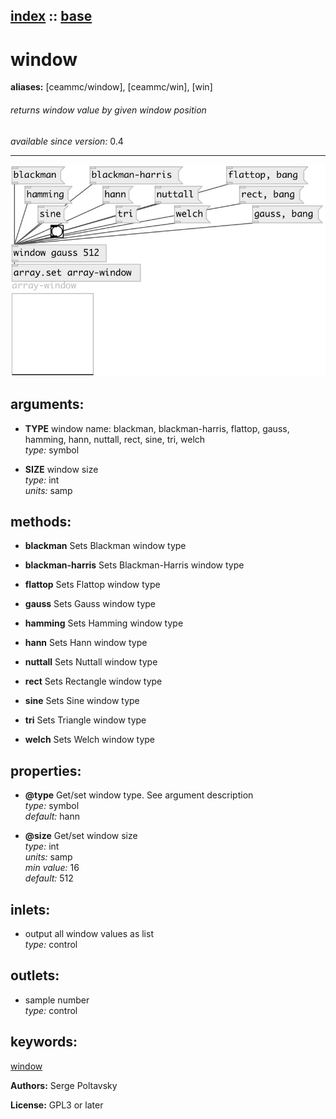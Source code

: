 [index](index.html) :: [base](category_base.html)
---

# window
**aliases:** [ceammc/window], [ceammc/win], [win]


###### returns window value by given window position

*available since version:* 0.4

---




[![example](../examples/img/window.jpg)](../examples/pd/window.pd)



## arguments:

* **TYPE**
window name: blackman, blackman-harris, flattop, gauss, hamming, hann, nuttall,
rect, sine, tri, welch<br>
_type:_ symbol<br>

* **SIZE**
window size<br>
_type:_ int<br>
_units:_ samp<br>



## methods:

* **blackman**
Sets Blackman window type<br>

* **blackman-harris**
Sets Blackman-Harris window type<br>

* **flattop**
Sets Flattop window type<br>

* **gauss**
Sets Gauss window type<br>

* **hamming**
Sets Hamming window type<br>

* **hann**
Sets Hann window type<br>

* **nuttall**
Sets Nuttall window type<br>

* **rect**
Sets Rectangle window type<br>

* **sine**
Sets Sine window type<br>

* **tri**
Sets Triangle window type<br>

* **welch**
Sets Welch window type<br>




## properties:

* **@type** 
Get/set window type. See argument description<br>
_type:_ symbol<br>
_default:_ hann<br>

* **@size** 
Get/set window size<br>
_type:_ int<br>
_units:_ samp<br>
_min value:_ 16<br>
_default:_ 512<br>



## inlets:

* output all window values as list<br>
_type:_ control



## outlets:

* sample number<br>
_type:_ control



## keywords:

[window](keywords/window.html)






**Authors:** Serge Poltavsky




**License:** GPL3 or later





